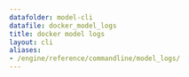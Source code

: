 ```yaml
---
datafolder: model-cli
datafile: docker_model_logs
title: docker model logs
layout: cli
aliases:
- /engine/reference/commandline/model_logs/
---
```


<!--
This page is automatically generated from Docker's source code. If you want to
suggest a change to the text that appears here, open a ticket or pull request
in the source repository on GitHub:

https://github.com/docker/model-cli
-->
